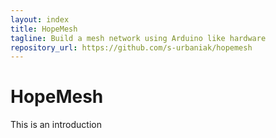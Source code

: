 ```yaml
---
layout: index
title: HopeMesh
tagline: Build a mesh network using Arduino like hardware
repository_url: https://github.com/s-urbaniak/hopemesh
---
```


# HopeMesh
This is an introduction
